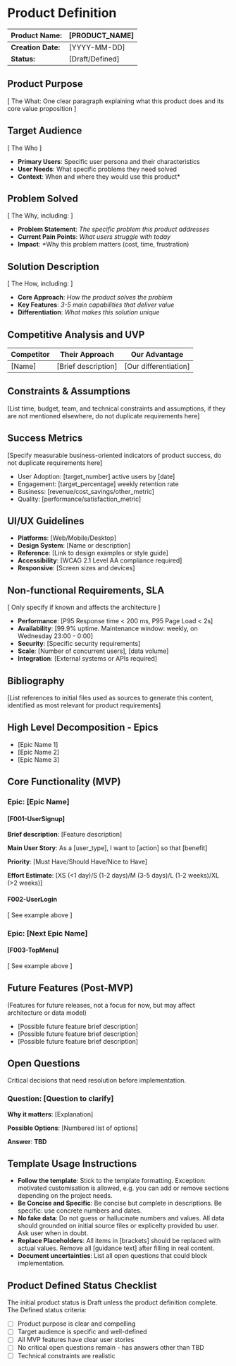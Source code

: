 <!-- Use this template when creating `product/product.md` with /define-product command -->

# Product Definition

| **Product Name:**  | [PRODUCT_NAME] |
|--------------------|----------------|
| **Creation Date:** | [YYYY-MM-DD]   |
| **Status:**        | [Draft/Defined] |

## Product Purpose

[ The What: One clear paragraph explaining what this product does and its core value proposition ]

## Target Audience

[ The Who ]

- **Primary Users**: Specific user persona and their characteristics
- **User Needs**: What specific problems they need solved
- **Context**: When and where they would use this product*

## Problem Solved

[ The Why, including: ]

- **Problem Statement**: *The specific problem this product addresses*
- **Current Pain Points**: *What users struggle with today*
- **Impact**: *Why this problem matters (cost, time, frustration)

## Solution Description

[ The How, including: ]

- **Core Approach**: *How the product solves the problem*
- **Key Features**: *3-5 main capabilities that deliver value*
- **Differentiation**: *What makes this solution unique*

## Competitive Analysis and UVP

| Competitor | Their Approach | Our Advantage |
|------------|----------------|---------------|
| [Name] | [Brief description] | [Our differentiation] |

## Constraints & Assumptions

[List time, budget, team, and technical constraints and assumptions, if they are not mentioned elsewhere, do not duplicate requirements here]

## Success Metrics

[Specify measurable business-oriented indicators of product success, do not duplicate requirements here]

- User Adoption: [target_number] active users by [date]
- Engagement: [target_percentage] weekly retention rate
- Business: [revenue/cost_savings/other_metric]
- Quality: [performance/satisfaction_metric]

## UI/UX Guidelines

- **Platforms**: [Web/Mobile/Desktop]
- **Design System**: [Name or description]
- **Reference**: [Link to design examples or style guide]
- **Accessibility**: [WCAG 2.1 Level AA compliance required]
- **Responsive**: [Screen sizes and devices]

## Non-functional Requirements, SLA

[ Only specify if known and affects the architecture ]

- **Performance**: [P95 Response time < 200 ms, P95 Page Load < 2s]
- **Availability**: [99.9% uptime. Maintenance window: weekly, on Wednesday 23:00 - 0:00]
- **Security**: [Specific security requirements]
- **Scale**: [Number of concurrent users], [data volume]
- **Integration**: [External systems or APIs required]

## Bibliography

[List references to initial files used as sources to generate this content, identified as most relevant for product requirements]

## High Level Decomposition - Epics

- [Epic Name 1]
- [Epic Name 2]
- [Epic Name 3]

## Core Functionality (MVP)

### Epic: [Epic Name]

#### [F001-UserSignup]

**Brief description**: [Feature description]

**Main User Story**: As a [user_type], I want to [action] so that [benefit]

**Priority**: [Must Have/Should Have/Nice to Have]

**Effort Estimate**: [XS (<1 day)/S (1-2 days)/M (3-5 days)/L (1-2 weeks)/XL (>2 weeks)]

#### F002-UserLogin

[ See example above ]

### Epic: [Next Epic Name]

#### [F003-TopMenu]

[ See example above ]

## Future Features (Post-MVP)

(Features for future releases, not a focus for now, but may affect architecture or data model)

- [Possible future feature brief description]
- [Possible future feature brief description]
- [Possible future feature brief description]

## Open Questions

Critical decisions that need resolution before implementation.

### Question: [Question to clarify]

**Why it matters**: [Explanation]

**Possible Options**: [Numbered list of options]

**Answer**: **TBD**

<!-- AI instructions -->

## Template Usage Instructions

- **Follow the template**: Stick to the template formatting. Exception: motivated customisation is allowed, e.g. you can add or remove sections depending on the project needs.
- **Be Concise and Specific**: Be concise but complete in descriptions. Be specific: use concrete numbers and dates.
- **No fake data**: Do not guess or hallucinate numbers and values. All data should grounded on initial source files or explicelty provided bu user. Ask user when in doubt.
- **Replace Placeholders**: All items in [brackets] should be replaced with actual values. Remove all [guidance text] after filling in real content.
- **Document uncertainties**: List all open questions that could block implementation.

## Product Defined Status Checklist

The initial product status is Draft unless the product definition complete. The Defined status criteria:

- [ ] Product purpose is clear and compelling
- [ ] Target audience is specific and well-defined
- [ ] All MVP features have clear user stories
- [ ] No critical open questions remain - has answers other than TBD
- [ ] Technical constraints are realistic
